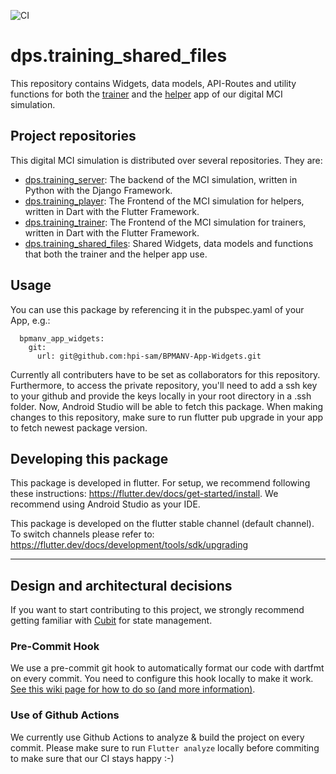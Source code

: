 ![CI](https://github.com/hpi-sam/BPMANV-App-SharedFiles/workflows/Continuous%20Integration/badge.svg)

# dps.training_shared_files

This repository contains Widgets, data models, API-Routes and utility functions for both the [trainer](https://github.com/hpi-sam/dps.training_trainer) and the [helper](https://github.com/hpi-sam/dps.training_player) app of our digital MCI simulation.

## Project repositories
This digital MCI simulation is distributed over several repositories. They are:
- [dps.training_server](https://github.com/hpi-sam/dps.training-server): The backend of the MCI simulation, written in Python with the Django Framework.
- [dps.training_player](https://github.com/hpi-sam/dps.training_player): The Frontend of the MCI simulation for helpers, written in Dart with the Flutter Framework.
- [dps.training_trainer](https://github.com/hpi-sam/dps.training_trainer): The Frontend of the MCI simulation for trainers, written in Dart with the Flutter Framework.
- [dps.training_shared_files](https://github.com/hpi-sam/dps.training_shared_files): Shared Widgets, data models and functions that both the trainer and the helper app use.

## Usage

You can use this package by referencing it in the pubspec.yaml of your App, e.g.:
```
  bpmanv_app_widgets: 
    git:  
      url: git@github.com:hpi-sam/BPMANV-App-Widgets.git
```

Currently all contributers have to be set as collaborators for this repository. Furthermore, to access the private repository, you'll need to add a ssh key to your github and provide the keys locally in your root directory in a .ssh folder. Now, Android Studio will be able to fetch this package. When making changes to this repository, make sure to run flutter pub upgrade in your app to fetch newest package version. 


## Developing this package

This package is developed in flutter. For setup, we recommend following these instructions: https://flutter.dev/docs/get-started/install.
We recommend using Android Studio as your IDE.

This package is developed on the flutter stable channel (default channel). To switch channels please refer to: https://flutter.dev/docs/development/tools/sdk/upgrading


---

## Design and architectural decisions

If you want to start contributing to this project, we strongly recommend getting familiar with [Cubit](https://github.com/hpi-sam/BPMANV-App/wiki/State-management-with-Cubit) for state management. 

### Pre-Commit Hook

We use a pre-commit git hook to automatically format our code with dartfmt on every commit. You need to configure this hook locally to make it work. [See this wiki page for how to do so (and more information)](https://github.com/hpi-sam/BPMANV-App/wiki/Git-Hooks).

### Use of Github Actions

We currently use Github Actions to analyze & build the project on every commit. Please make sure to run `Flutter analyze` locally before commiting to make sure that our CI stays happy :-)

